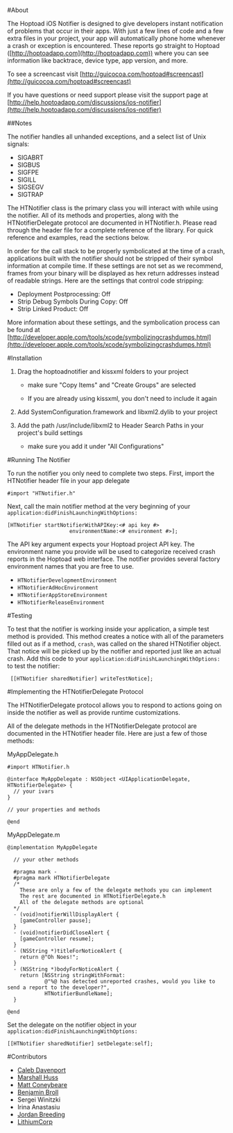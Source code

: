 #About

The Hoptoad iOS Notifier is designed to give developers instant notification of problems that occur
in their apps. With just a few lines of code and a few extra files in your project, your app will
automatically phone home whenever a crash or exception is encountered. These reports go straight to
Hoptoad ([http://hoptoadapp.com](http://hoptoadapp.com)) where you can see information like backtrace,
device type, app version, and more.

To see a screencast visit [http://guicocoa.com/hoptoad#screencast](http://guicocoa.com/hoptoad#screencast)

If you have questions or need support please visit the support page at [http://help.hoptoadapp.com/discussions/ios-notifier](http://help.hoptoadapp.com/discussions/ios-notifier)

##Notes

The notifier handles all unhanded exceptions, and a select list of Unix signals:

- SIGABRT
- SIGBUS
- SIGFPE
- SIGILL
- SIGSEGV
- SIGTRAP

The HTNotifier class is the primary class you will interact with while using the notifier. All of its
methods and properties, along with the HTNotifierDelegate protocol are documented in HTNotifier.h.
Please read through the header file for a complete reference of the library. For quick reference and
examples, read the sections below.

In order for the call stack to be properly symbolicated at the time of a crash, applications built with the notifier should not be stripped of their symbol information at compile time. If these settings are not set as we recommend, frames from your binary will be displayed as hex return addresses instead of readable strings. Here are the settings that control code stripping:

- Deployment Postprocessing: Off
- Strip Debug Symbols During Copy: Off
- Strip Linked Product: Off

More information about these settings, and the symbolication process can be found at [http://developer.apple.com/tools/xcode/symbolizingcrashdumps.html](http://developer.apple.com/tools/xcode/symbolizingcrashdumps.html)

#Installation

1. Drag the hoptoadnotifier and kissxml folders to your project
    
    - make sure "Copy Items" and "Create Groups" are selected
    
    - If you are already using kissxml, you don't need to include it again

2. Add SystemConfiguration.framework and libxml2.dylib to your project

3. Add the path /usr/include/libxml2 to Header Search Paths in your project's build settings
  
    - make sure you add it under "All Configurations"
    
#Running The Notifier

To run the notifier you only need to complete two steps. First, import the HTNotifier header file in
your app delegate

    #import "HTNotifier.h"
    
Next, call the main notifier method at the very beginning of your `application:didFinishLaunchingWithOptions:`

    [HTNotifier startNotifierWithAPIKey:<# api key #>
                        environmentName:<# environment #>];

The API key argument expects your Hoptoad project API key. The environment name you provide will be
used to categorize received crash reports in the Hoptoad web interface. The notifier provides several factory environment names that you are free to use.

  - `HTNotifierDevelopmentEnvironment`
  - `HTNotifierAdHocEnvironment`
  - `HTNotifierAppStoreEnvironment`
  - `HTNotifierReleaseEnvironment`

#Testing

To test that the notifier is working inside your application, a simple test method is provided. This
method creates a notice with all of the parameters filled out as if a method, `crash`, was called on
the shared HTNotifier object. That notice will be picked up by the notifier and reported just like an
actual crash. Add this code to your `application:didFinishLaunchingWithOptions:` to test the notifier:

     [[HTNotifier sharedNotifier] writeTestNotice];

#Implementing the HTNotifierDelegate Protocol

The HTNotifierDelegate protocol allows you to respond to actions going on inside the notifier as well
as provide runtime customizations.

All of the delegate methods in the HTNotifierDelegate protocol are documented in the HTNotifier header
file. Here are just a few of those methods:

MyAppDelegate.h

    #import HTNotifier.h
    
    @interface MyAppDelegate : NSObject <UIApplicationDelegate, HTNotifierDelegate> {
      // your ivars
    }
    
    // your properties and methods
    
    @end  

MyAppDelegate.m

    @implementation MyAppDelegate
      
      // your other methods
      
      #pragma mark -
      #pragma mark HTNotifierDelegate
      /*
        These are only a few of the delegate methods you can implement
        The rest are documented in HTNotifierDelegate.h
        All of the delegate methods are optional
      */
      - (void)notifierWillDisplayAlert {
        [gameController pause];
      }
      - (void)notifierDidCloseAlert {
        [gameController resume];
      }
      - (NSString *)titleForNoticeAlert {
        return @"Oh Noes!";
      }
      - (NSString *)bodyForNoticeAlert {
        return [NSString stringWithFormat:
                @"%@ has detected unreported crashes, would you like to send a report to the developer?",
                HTNotifierBundleName];
      }
      
    @end

Set the delegate on the notifier object in your `application:didFinishLaunchingWithOptions:`

    [[HTNotifier sharedNotifier] setDelegate:self];

#Contributors

- [Caleb Davenport](http://guicocoa.com)
- [Marshall Huss](http://twoguys.us)
- [Matt Coneybeare](http://coneybeare.net)
- [Benjamin Broll](http://twitter.com/bebroll)
- Sergei Winitzki
- Irina Anastasiu
- [Jordan Breeding](http://jordanbreeding.com)
- [LithiumCorp](http://lithiumcorp.com)